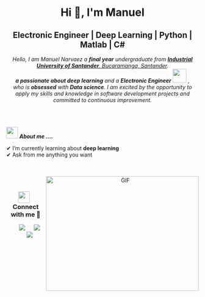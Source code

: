 <h1 align="center">Hi 👋, I'm Manuel</h1>
<h2 align="center">Electronic Engineer | Deep Learning | Python | Matlab | C# </h2>





<p align="center">
  <em>
    Hello, I am Manuel Narvaez a <b>final year</b> undergraduate from <a href="https://uis.edu.co/"> <b>Industrial University of Santander</b>, Bucaramanga, Santander</a>. <br>
    <b>a passionate about deep learning</b> and a <b>Electronic Engineer</b>&nbsp;<img src="https://github.com/TheDudeThatCode/TheDudeThatCode/blob/master/Assets/Designer.gif" width="36px">&nbsp,<br>who is <b>obsessed</b>
    with <b>Data science</b>. I am excited by the opportunity to apply my skills and knowledge in software development projects and committed to continuous improvement.
  </em> 
  <br>
  
</p>
<br><br>

<img src="https://media.giphy.com/media/iY8CRBdQXODJSCERIr/giphy.gif" width="30px">&nbsp;***About me ....***

✔ I’m currently learning about **deep learning**<br>
✔ Ask from me anything you want<br>
<br><br>
 


<a target="_blank" align="center">
  <img align="right" top="500" height="300" width="400" alt="GIF" src="https://media.giphy.com/media/SWoSkN6DxTszqIKEqv/giphy.gif">
</a>


<br/>
<h3 align="center" > <img src="https://media.giphy.com/media/iY8CRBdQXODJSCERIr/giphy.gif" width="30" height="30" style="margin-right: 10px;">Connect with me 🤝 </h3>
<p align="center">

 <div align="center"  class="icons-social" style="margin-left: 10px;">
        <a style="margin-left: 10px;"  target="_blank" href="https://www.linkedin.com/in/manueln12/">
			<img src="https://img.icons8.com/doodle/40/000000/linkedin--v2.png"></a>
        <a style="margin-left: 10px;" target="_blank" href="https://github.com/ManuelN12">
		    <a style="margin-left: 10px;" target="_blank" href="https://instagram.com/manuelln12">
			<img src="https://img.icons8.com/doodle/40/000000/instagram-new--v2.png"></a>
				<a style="margin-left: 10px;" target="_blank" href="https://www.youtube.com/channel/UCK45gdMlwkOr2XRbc75_Qug">
				<img src="https://img.icons8.com/doodle/1x/youtube--v2.png" ></a>
		     </div>

</p>
